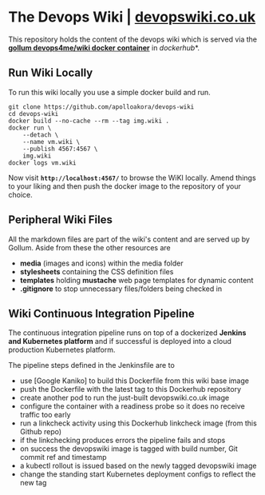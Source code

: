 
# The Devops Wiki | [devopswiki.co.uk](https://www.devopswiki.co.uk)

This repository holds the content of the devops wiki which is served via the **[gollum devops4me/wiki docker container](https://hub.docker.com/r/devops4me/wiki)** in *dockerhub**.

## Run Wiki Locally

To run this wiki locally you use a simple docker build and run.

```
git clone https://github.com/apolloakora/devops-wiki
cd devops-wiki
docker build --no-cache --rm --tag img.wiki .
docker run \
    --detach \
    --name vm.wiki \
    --publish 4567:4567 \
    img.wiki
docker logs vm.wiki
```

Now visit **`http://localhost:4567/`** to browse the WiKI locally. Amend things to your liking and then push the docker image to the repository of your choice.

## Peripheral Wiki Files

All the markdown files are part of the wiki's content and are served up by Gollum. Aside from these the other resources are

- **media** (images and icons) within the media folder
- **stylesheets** containing the CSS definition files
- **templates** holding **mustache** web page templates for dynamic content
- **.gitignore** to stop unnecessary files/folders being checked in

## Wiki Continuous Integration Pipeline

The continuous integration pipeline runs on top of a dockerized **Jenkins and Kubernetes platform** and if successful is deployed into a cloud production Kubernetes platform.

The pipeline steps defined in the Jenkinsfile are to

- use [Google Kaniko] to build this Dockerfile from this wiki base image
- push the Dockerfile with the latest tag to this Dockerhub repository
- create another pod to run the just-built devopswiki.co.uk image
- configure the container with a readiness probe so it does no receive traffic too early
- run a linkcheck activity using this Dockerhub linkcheck image (from this Github repo)
- if the linkchecking produces errors the pipeline fails and stops
- on success the devopswiki image is tagged with build number, Git commit ref and timestamp
- a kubectl rollout is issued based on the newly tagged devopswiki image
- change the standing start Kubernetes deployment configs to reflect the new tag
